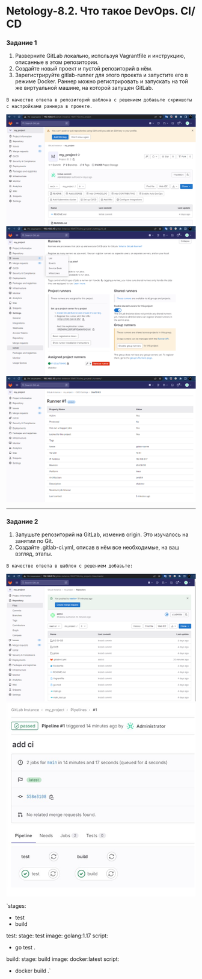 # Netology-8.2. Что такое DevOps. СI/СD

### Задание 1

1. Разверните GitLab локально, используя Vagrantfile и инструкцию, описанные в этом репозитории.
2. Создайте новый проект и пустой репозиторий в нём.
3. Зарегистрируйте gitlab-runner для этого проекта и запустите его в режиме Docker. Раннер можно регистрировать и запускать на той же виртуальной машине, на которой запущен GitLab.

`В качестве ответа в репозиторий шаблона с решением добавьте скриншоты с настройками раннера в проекте.`

![Скриншот-1](https://github.com/Kirill-pixel/Netology-8.3/blob/main/1-2.png)
![Скриншот-1](https://github.com/Kirill-pixel/Netology-8.3/blob/main/1.png)
![Скриншот-1](https://github.com/Kirill-pixel/Netology-8.3/blob/main/1-3.png)

---

### Задание 2

1. Запушьте репозиторий на GitLab, изменив origin. Это изучалось на занятии по Git.
2. Создайте .gitlab-ci.yml, описав в нём все необходимые, на ваш взгляд, этапы.

`В качестве ответа в шаблон с решением добавьте:`

![Скриншот-1](https://github.com/Kirill-pixel/Netology-8.3/blob/main/2.png)
![Скриншот-1](https://github.com/Kirill-pixel/Netology-8.3/blob/main/2-1.png)

`stages:
  - test
  - build

test:
  stage: test
  image: golang:1.17
  script: 
   - go test .

build:
  stage: build
  image: docker:latest
  script:
   - docker build .`
